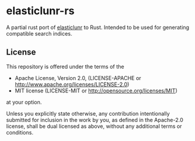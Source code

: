 # elasticlunr-rs

A partial rust port of [elasticlunr](https://github.com/weixsong/elasticlunr.js) to Rust. Intended to be used for generating compatible search indices.

## License

This repository is offered under the terms of the

- Apache License, Version 2.0, (LICENSE-APACHE or http://www.apache.org/licenses/LICENSE-2.0)
- MIT license (LICENSE-MIT or http://opensource.org/licenses/MIT)

at your option.

Unless you explicitly state otherwise, any contribution intentionally submitted for inclusion in the work by you, as defined in the Apache-2.0 license, shall be dual licensed as above, without any additional terms or conditions.